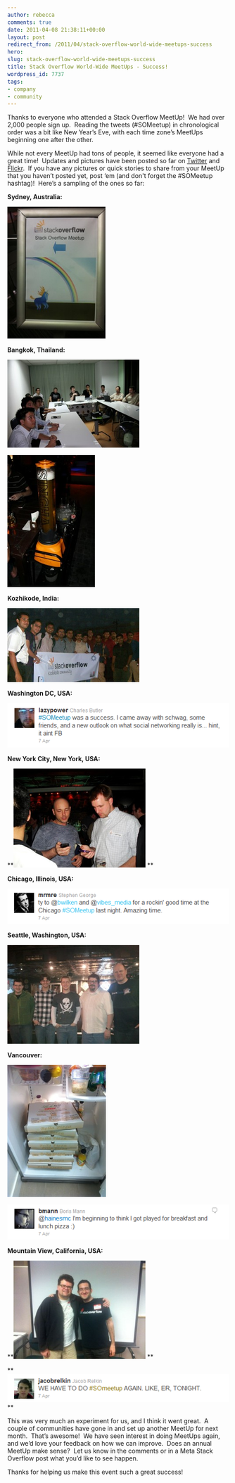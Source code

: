 ```yaml
---
author: rebecca
comments: true
date: 2011-04-08 21:38:11+00:00
layout: post
redirect_from: /2011/04/stack-overflow-world-wide-meetups-success
hero: 
slug: stack-overflow-world-wide-meetups-success
title: Stack Overflow World-Wide MeetUps - Success!
wordpress_id: 7737
tags:
- company
- community
---
```


Thanks to everyone who attended a Stack Overflow MeetUp!  We had over 2,000 people sign up.  Reading the tweets (#SOMeetup) in chronological order was a bit like New Year’s Eve, with each time zone’s MeetUps beginning one after the other.

While not every MeetUp had tons of people, it seemed like everyone had a great time!  Updates and pictures have been posted so far on [Twitter](http://twitter.com/#search?q=%23someetup) and [Flickr](http://www.flickr.com/search/?q=someetup).  If you have any pictures or quick stories to share from your MeetUp that you haven’t posted yet, post ‘em (and don't forget the #SOMeetup hashtag)!  Here’s a sampling of the ones so far:

**Sydney, Australia:**

[![](/images/wordpress/SydneyMeetupPic-223x300.jpg)](/images/wordpress/SydneyMeetupPic.jpg)

**Bangkok, Thailand:**

[![](/images/wordpress/BangkokMeetUpPic-300x200.jpg)](/images/wordpress/BangkokMeetUpPic.jpg)

[](/images/wordpress/BangkokMeetUpPic.jpg)[![](/images/wordpress/BangkokMeetUpPic2-199x300.jpg)](/images/wordpress/BangkokMeetUpPic2.jpg)

**Kozhikode, India:**

[![](/images/wordpress/KozhikodeMeetupPic-300x168.jpg)](/images/wordpress/KozhikodeMeetupPic.jpg)

**Washington DC, USA:**

**[![](/images/wordpress/DCMeetupTweet.png)](/images/wordpress/DCMeetupTweet.png)**

**New York City, New York, USA:**

**[![](/images/wordpress/NYCMeetUpPic-300x225.jpg)](/images/wordpress/NYCMeetUpPic.jpg)
**

**Chicago, Illinois, USA:**

[![](/images/wordpress/ChicagoMeetupTweet.png)](/images/wordpress/ChicagoMeetupTweet.png)

**Seattle, Washington, USA:**

[![](/images/wordpress/SeattleMeetUpPic-300x225.jpg)](/images/wordpress/SeattleMeetUpPic.jpg)

**Vancouver:**

[![](/images/wordpress/VancouverMeetUpPic-224x300.jpg)](/images/wordpress/VancouverMeetUpPic.jpg)

[![](/images/wordpress/VancouverMeetUpTweet.png)](/images/wordpress/VancouverMeetUpTweet.png)

**Mountain View, California, USA:**

**[![](/images/wordpress/MountainViewMeetUpPic-300x224.jpg)](/images/wordpress/MountainViewMeetUpPic.jpg)
**

**[![](/images/wordpress/MountainViewMeetupTweet.png)](/images/wordpress/MountainViewMeetupTweet.png)
**

This was very much an experiment for us, and I think it went great.  A couple of communities have gone in and set up another MeetUp for next month.  That’s awesome!  We have seen interest in doing MeetUps again, and we’d love your feedback on how we can improve.  Does an annual MeetUp make sense?  Let us know in the comments or in a Meta Stack Overflow post what you’d like to see happen.

Thanks for helping us make this event such a great success!


